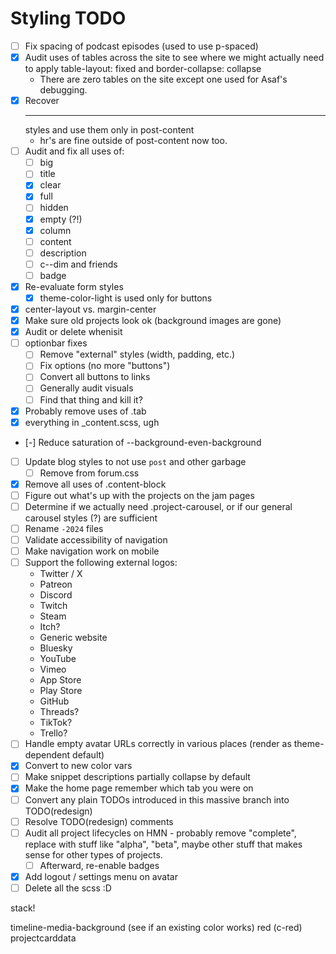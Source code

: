 # Styling TODO

- [ ] Fix spacing of podcast episodes (used to use p-spaced)
- [x] Audit uses of tables across the site to see where we might actually need to apply table-layout: fixed and border-collapse: collapse
    - There are zero tables on the site except one used for Asaf's debugging.
- [x] Recover <hr> styles and use them only in post-content
    - hr's are fine outside of post-content now too.
- [ ] Audit and fix all uses of:
    - [ ] big
    - [ ] title
    - [x] clear
    - [x] full
    - [ ] hidden
    - [x] empty (?!)
    - [x] column
    - [ ] content
    - [ ] description
    - [ ] c--dim and friends
    - [ ] badge
- [x] Re-evaluate form styles
    - [x] theme-color-light is used only for buttons
- [x] center-layout vs. margin-center
- [x] Make sure old projects look ok (background images are gone)
- [x] Audit or delete whenisit
- [ ] optionbar fixes
    - [ ] Remove "external" styles (width, padding, etc.)
    - [ ] Fix options (no more "buttons")
    - [ ] Convert all buttons to links
    - [ ] Generally audit visuals
    - [ ] Find that thing and kill it?
- [x] Probably remove uses of .tab
- [x] everything in _content.scss, ugh
- [-] Reduce saturation of --background-even-background
- [ ] Update blog styles to not use `post` and other garbage
    - [ ] Remove from forum.css
- [x] Remove all uses of .content-block
- [ ] Figure out what's up with the projects on the jam pages
- [ ] Determine if we actually need .project-carousel, or if our general carousel styles (?) are sufficient
- [ ] Rename `-2024` files
- [ ] Validate accessibility of navigation
- [ ] Make navigation work on mobile
- [ ] Support the following external logos:
    - Twitter / X
    - Patreon
    - Discord
    - Twitch
    - Steam
    - Itch?
    - Generic website
    - Bluesky
    - YouTube
    - Vimeo
    - App Store
    - Play Store
    - GitHub
    - Threads?
    - TikTok?
    - Trello?
- [ ] Handle empty avatar URLs correctly in various places (render as theme-dependent default)
- [x] Convert to new color vars
- [ ] Make snippet descriptions partially collapse by default
- [x] Make the home page remember which tab you were on
- [ ] Convert any plain TODOs introduced in this massive branch into TODO(redesign)
- [ ] Resolve TODO(redesign) comments
- [ ] Audit all project lifecycles on HMN - probably remove "complete", replace with stuff like "alpha", "beta", maybe other stuff that makes sense for other types of projects.
    - [ ] Afterward, re-enable badges
- [x] Add logout / settings menu on avatar
- [ ] Delete all the scss :D

stack!

timeline-media-background (see if an existing color works)
red (c-red)
projectcarddata
